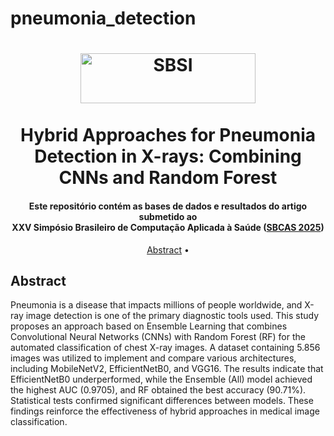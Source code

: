 # pneumonia_detection

<h1 align="center">
  <img align="center" alt="SBSI" height="80" width="280" src="https://sbsi2024.ufjf.br/assets/images/sbsi2024.png"> <br>
  <br>
   Hybrid Approaches for Pneumonia Detection in X-rays: Combining CNNs and Random Forest
  <br>
</h1>

<h4 align="center">Este repositório contém as bases de dados e resultados do artigo submetido ao <br> XXV Simpósio Brasileiro de Computação Aplicada à Saúde (<a href="https://jems3.sbc.org.br/sbcas2025">SBCAS 2025</a>)</h4>

<p align="center">
  <a href="#abstract">Abstract</a> •
  <!-- <a href="#overview">Overview</a> •
  <a href="#conteúdo">Conteúdo</a> • -->
  <!-- <a href="#autores">Autores</a> -->
</p>

## Abstract

Pneumonia is a disease that impacts millions of people worldwide, and X-ray image detection is one of the primary diagnostic tools used. This study proposes an approach based on Ensemble Learning that combines Convolutional Neural Networks (CNNs) with Random Forest (RF) for the automated classification of chest X-ray images. A dataset containing 5.856 images was utilized to implement and compare various architectures, including MobileNetV2, EfficientNetB0, and VGG16. The results indicate that EfficientNetB0 underperformed, while the Ensemble (All) model achieved the highest AUC (0.9705), and RF obtained the best accuracy (90.71%). Statistical tests confirmed significant differences between models. These findings reinforce the effectiveness of hybrid approaches in medical image classification.